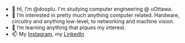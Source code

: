 - 👋 Hi, I’m @dooplu. I'm studying computer engineering @ uOttawa.
- 👀 I’m interested in pretty much anything computer related. Hardware, circuitry and anything low-level, to networking and machine vision.
- 🌱 I’m learning anything that piques my interest.
- 📫 My [Instagram](https://www.instagram.com/adamb.dia/), my [LinkedIn](https://www.linkedin.com/in/adambilaldia/)

<!---
dooplu/dooplu is a ✨ special ✨ repository because its `README.md` (this file) appears on your GitHub profile.
You can click the Preview link to take a look at your changes.
--->

